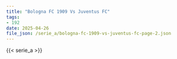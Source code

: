 ```yaml
---
title: "Bologna FC 1909 Vs Juventus FC"
tags:
- 192
date: 2025-04-26
file_json: /serie_a/bologna-fc-1909-vs-juventus-fc-page-2.json
---
```


{{< serie_a >}}
